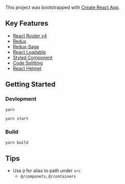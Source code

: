 This project was bootstrapped with [Create React App](https://github.com/facebookincubator/create-react-app).

## Key Features

- [React Router v4](https://github.com/ReactTraining/react-router)
- [Redux](https://github.com/reactjs/react-redux)
- [Redux-Saga](https://github.com/redux-saga/redux-saga)
- [React Loadable](https://github.com/thejameskyle/react-loadable)
- [Styled Component](https://github.com/styled-components/styled-components)
- [Code Splitting](https://github.com/ReactTraining/react-router/blob/master/packages/react-router-dom/docs/guides/code-splitting.md)
- [React Helmet](https://github.com/nfl/react-helmet)

## Getting Started

### Devlopment

```sh
yarn

yarn start
```

### Build

```sh
yarn build
```

## Tips

- Use `@` for alias to path under `src`
  - `@/componets`, `@/containers`
